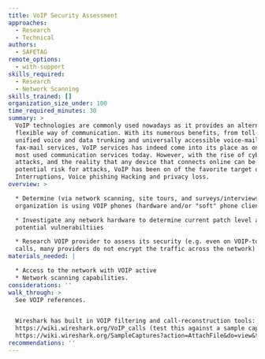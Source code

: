 ```yaml
---
title: VoIP Security Assessment
approaches:
  - Research
  - Technical
authors:
  - SAFETAG
remote_options:
  - with-support
skills_required:
  - Research
  - Network Scanning
skills_trained: []
organization_size_under: 100
time_required_minutes: 30
summary: >
  VoIP technologies are commonly used nowadays as it provides an alternate
  flexible way of communication. With its numerous benefits, from toll-bypass,
  unified voice and data trunking and universally accessible voice-mail and
  fax-mail services, VoIP services has indeed come into its place as one of the
  most used communication services today. However, with the rise of cyber
  attacks, and the reality that any device that connects online can be a
  potential risk for attacks, VoIP has been on of the favorite target of spam,
  Interruptions, Voice phishing Hacking and privacy loss.
overview: >

  * Determine (via network scanning, site tours, and surveys/interviews) if the
  organization is using VOIP phones (hardware and/or "soft" phone clients)

  * Investigate any network hardware to determine current patch level and
  potential vulnerabiltiies

  * Research VOIP provider to assess its security (e.g. even on VOIP-to-VOIP
  calls, many providers do not encrypt the traffic across the network)
materials_needed: |

  * Access to the network with VOIP active
  * Network scanning capabilities.
considerations: ''
walk_through: >
  See VOIP references.


  Wireshark has built in VOIP filtering and call-reconstruction tools:
  https://wiki.wireshark.org/VoIP_calls (test this against a sample capture:
  https://wiki.wireshark.org/SampleCaptures?action=AttachFile&do=view&target=rtp_example.raw.gz)
recommendations: ''
---
```


